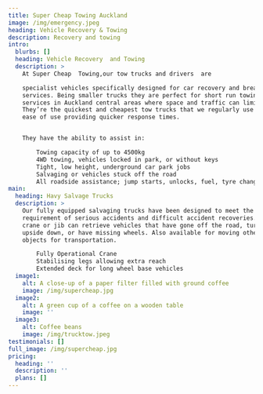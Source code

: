 ```yaml
---
title: Super Cheap Towing Auckland
image: /img/emergency.jpeg
heading: Vehicle Recovery & Towing
description: Recovery and towing
intro:
  blurbs: []
  heading: Vehicle Recovery  and Towing
  description: >
    At Super Cheap  Towing,our tow trucks and drivers  are  

    specialist vehicles specifically designed for car recovery and breakdown
    services. Being smaller trucks they are perfect for short run towing
    services in Auckland central areas where space and traffic can limit access.
    They’re the quickest and cheapest tow trucks that we regularly use due to
    ease of use providing quicker response times.


    They have the ability to assist in:

        Towing capacity of up to 4500kg
        4WD towing, vehicles locked in park, or without keys
        Tight, low height, underground car park jobs
        Salvaging or vehicles stuck off the road
        All roadside assistance; jump starts, unlocks, fuel, tyre change
main:
  heading: Havy Salvage Trucks
  description: >
    Our fully equipped salvaging trucks have been designed to meet the
    requirement of serious accidents and difficult accident recoveries. The
    crane or jib can retrieve vehicles that have gone off the road, turned
    upside down, or have missing wheels. Also available for moving other heavy
    objects for transportation.

        Fully Operational Crane
        Stabilising legs allowing extra reach
        Extended deck for long wheel base vehicles
  image1:
    alt: A close-up of a paper filter filled with ground coffee
    image: /img/supercheap.jpg
  image2:
    alt: A green cup of a coffee on a wooden table
    image: ''
  image3:
    alt: Coffee beans
    image: /img/trucktow.jpeg
testimonials: []
full_image: /img/supercheap.jpg
pricing:
  heading: ''
  description: ''
  plans: []
---
```


